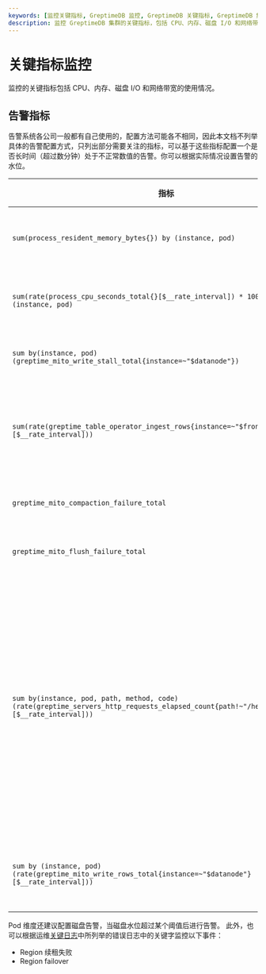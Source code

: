 ```yaml
---
keywords: [监控关键指标, GreptimeDB 监控, GreptimeDB 关键指标, GreptimeDB 集群监控]
description: 监控 GreptimeDB 集群的关键指标，包括 CPU、内存、磁盘 I/O 和网络带宽的使用情况。
---
```


# 关键指标监控

监控的关键指标包括 CPU、内存、磁盘 I/O 和网络带宽的使用情况。

## 告警指标

告警系统各公司一般都有自己使用的，配置方法可能各不相同，因此本文档不列举具体的告警配置方式，只列出部分需要关注的指标，可以基于这些指标配置一个是否长时间（超过数分钟）处于不正常数值的告警。你可以根据实际情况设置告警的水位。

| 指标 | 含义 | 参考规则 |
| --- | --- | --- |
| `sum(process_resident_memory_bytes{}) by (instance, pod)` | 进程的内存占用 | 占用率持续大于阈值 |
| `sum(rate(process_cpu_seconds_total{}[$__rate_interval]) * 1000) by (instance, pod)` | 进程的 CPU 暂用，CPU 显示的是 millicore | 利用率持续大于阈值 |
| `sum by(instance, pod) (greptime_mito_write_stall_total{instance=~"$datanode"})` | datanode 积压的写入请求数量 | 持续 n 分钟大于 0 |
| `sum(rate(greptime_table_operator_ingest_rows{instance=~"$frontend"}[$__rate_interval]))` | 当前每秒写入的行数 | 持续 n 分钟跌 0（或低于阈值） |
| `greptime_mito_compaction_failure_total` | compaction 失败 | 最近新增大于 0 |
| `greptime_mito_flush_failure_total` | flush 失败 | 最近新增大于 0 |
| `sum by(instance, pod, path, method, code) (rate(greptime_servers_http_requests_elapsed_count{path!~"/health\|/metrics"}[$__rate_interval]))` | HTTP 请求数和返回的响应码 | 响应码 200 的请求数量持续 n 分钟低于阈值或者响应码非 200 的请求数量持续 n 分钟大于正常阈值 |
| `sum by (instance, pod) (rate(greptime_mito_write_rows_total{instance=~"$datanode"}[$__rate_interval]))` | 存储引擎写入行数 | 持续 n 分钟低于正常阈值 |

Pod 维度还建议配置磁盘告警，当磁盘水位超过某个阈值后进行告警。
此外，也可以根据运维[关键日志](key-logs.md)中所列举的错误日志中的关键字监控以下事件：

- Region 续租失败
- Region failover
